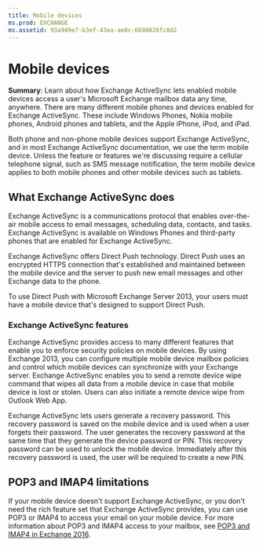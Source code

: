 ```yaml
---
title: Mobile devices
ms.prod: EXCHANGE
ms.assetid: 93a949e7-b3ef-43ea-ae0c-6698826fc8d2
---
```



# Mobile devices
 **Summary**: Learn about how Exchange ActiveSync lets enabled mobile devices access a user's Microsoft Exchange mailbox data any time, anywhere.
There are many different mobile phones and devices enabled for Exchange ActiveSync. These include Windows Phones, Nokia mobile phones, Android phones and tablets, and the Apple iPhone, iPod, and iPad.
  
    
    

Both phone and non-phone mobile devices support Exchange ActiveSync, and in most Exchange ActiveSync documentation, we use the term mobile device. Unless the feature or features we're discussing require a cellular telephone signal, such as SMS message notification, the term mobile device applies to both mobile phones and other mobile devices such as tablets.
## What Exchange ActiveSync does

Exchange ActiveSync is a communications protocol that enables over-the-air mobile access to email messages, scheduling data, contacts, and tasks. Exchange ActiveSync is available on Windows Phones and third-party phones that are enabled for Exchange ActiveSync.
  
    
    
Exchange ActiveSync offers Direct Push technology. Direct Push uses an encrypted HTTPS connection that's established and maintained between the mobile device and the server to push new email messages and other Exchange data to the phone.
  
    
    
To use Direct Push with Microsoft Exchange Server 2013, your users must have a mobile device that's designed to support Direct Push. 
  
    
    

### Exchange ActiveSync features

Exchange ActiveSync provides access to many different features that enable you to enforce security policies on mobile devices. By using Exchange 2013, you can configure multiple mobile device mailbox policies and control which mobile devices can synchronize with your Exchange server. Exchange ActiveSync enables you to send a remote device wipe command that wipes all data from a mobile device in case that mobile device is lost or stolen. Users can also initiate a remote device wipe from Outlook Web App. 
  
    
    
Exchange ActiveSync lets users generate a recovery password. This recovery password is saved on the mobile device and is used when a user forgets their password. The user generates the recovery password at the same time that they generate the device password or PIN. This recovery password can be used to unlock the mobile device. Immediately after this recovery password is used, the user will be required to create a new PIN.
  
    
    

## POP3 and IMAP4 limitations

If your mobile device doesn't support Exchange ActiveSync, or you don't need the rich feature set that Exchange ActiveSync provides, you can use POP3 or IMAP4 to access your email on your mobile device. For more information about POP3 and IMAP4 access to your mailbox, see  [POP3 and IMAP4 in Exchange 2016](pop3-and-imap4-in-exchange-2016.md). 
  
    
    


